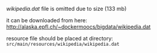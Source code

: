 _wikipedia.dat_ file is omitted due to size (133 mb)

it can be downloaded from here: http://alaska.epfl.ch/~dockermoocs/bigdata/wikipedia.dat

resource file should be placed at directory: ```src/main/resources/wikipedia/wikipedia.dat```

